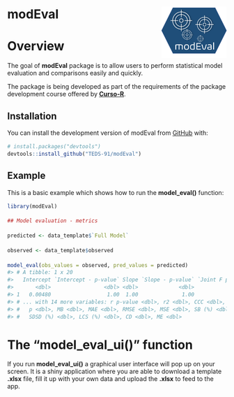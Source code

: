 
<!-- README.md is generated from README.Rmd. Please edit that file -->

# modEval <img src="man/figures/logo.png" align ="right" width="150" />

# Overview

<!-- badges: start -->
<!-- badges: end -->

The goal of **modEval** package is to allow users to perform statistical
model evaluation and comparisons easily and quickly.

The package is being developed as part of the requirements of the
package development course offered by
[**Curso-R**](https://curso-r.com/).

## Installation

You can install the development version of modEval from
[GitHub](https://github.com/) with:

``` r
# install.packages("devtools")
devtools::install_github("TEDS-91/modEval")
```

## Example

This is a basic example which shows how to run the **model_eval()**
function:

``` r
library(modEval)

## Model evaluation - metrics

predicted <- data_template$`Full Model`

observed <- data_template$observed

model_eval(obs_values = observed, pred_values = predicted)
#> # A tibble: 1 x 20
#>   Intercept `Intercept - p-value` Slope `Slope - p-value` `Joint F p-valu~     r
#>       <dbl>                 <dbl> <dbl>             <dbl>            <dbl> <dbl>
#> 1   0.00480                  1.00  1.00              1.00             1.00 0.857
#> # ... with 14 more variables: r p-value <dbl>, r2 <dbl>, CCC <dbl>, Cb <dbl>,
#> #   p <dbl>, MB <dbl>, MAE <dbl>, RMSE <dbl>, MSE <dbl>, SB (%) <dbl>,
#> #   SDSD (%) <dbl>, LCS (%) <dbl>, CD <dbl>, ME <dbl>
```

# The “model_eval_ui()” function

If you run **model_eval_ui()** a graphical user interface will pop up on
your screen. It is a shiny application where you are able to download a
template **.xlsx** file, fill it up with your own data and upload the
**.xlsx** to feed to the app.
